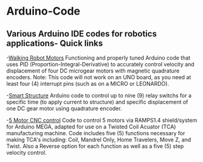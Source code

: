 # Arduino-Code
Various Arduino IDE codes for robotics applications-
Quick links
----
-[Walking Robot Motors](https://github.com/bztighe/Arduino-Code/tree/master/Tighe/walking%20robot) Functioning and properly tuned Arduino code that uses PID (Proportion-Integral-Derivative) to accurately control velocity and displacement of four DC microgear motors with magnetic quadrature encoders. Note: This code will not work on an UNO board, as you need at least four (4) interrupt pins (such as on a MICRO or LEONARDO).

-[Smart Structure](https://github.com/bztighe/Arduino-Code/tree/master/Smart%20Structure) Arduino code to control up to nine (9) relay switchs for a specific time (to apply current to structure) and specific displacement of one DC gear motor using quadrature encoder. 

-[5 Motor CNC control]() Code to control 5 motors via RAMPS1.4 shield/system for Arduino MEGA, adapted for use on a Twisted Coil Acuator (TCA) manufacturing machine. Code includes five (5) functions necessary for making TCA's including: Coil, Mandrel Only, Home Travelers, Move Z, and Twist. Also a Reverse option for each function as well as a five (5) step velocity control. 
